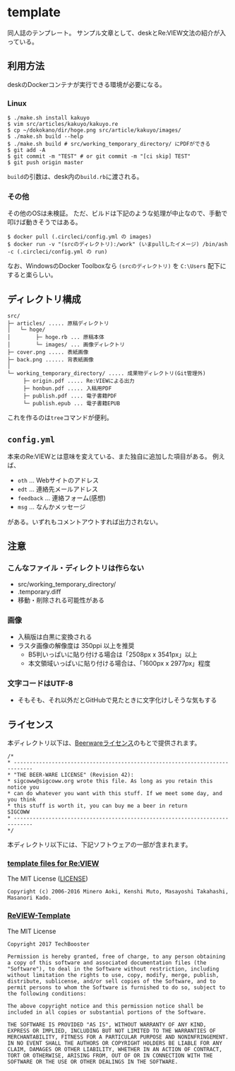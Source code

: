 # template
同人誌のテンプレート。
サンプル文章として、deskとRe:VIEW文法の紹介が入っている。


## 利用方法
deskのDockerコンテナが実行できる環境が必要になる。

### Linux
```
$ ./make.sh install kakuyo
$ vim src/articles/kakuyo/kakuyo.re
$ cp ~/dokokano/dir/hoge.png src/article/kakuyo/images/
$ ./make.sh build --help
$ ./make.sh build # src/working_temporary_directory/ にPDFができる
$ git add -A
$ git commit -m "TEST" # or git commit -m "[ci skip] TEST"
$ git push origin master
```
`build`の引数は、desk内の`build.rb`に渡される。

### その他
その他のOSは未検証。
ただ、ビルドは下記のような処理が中止なので、手動で叩けば動きそうではある。
```
$ docker pull (.circleci/config.yml の images)
$ docker run -v "(srcのディレクトリ):/work" (いまpullしたイメージ) /bin/ash -c (.circleci/config.yml の run)
```
なお、WindowsのDocker Toolboxなら `(srcのディレクトリ)` を `C:\Users` 配下にすると楽らしい。


## ディレクトリ構成
```
src/
├─ articles/ ..... 原稿ディレクトリ
│   └─ hoge/
│        ├─ hoge.rb ... 原稿本体
│        └─ images/ ... 画像ディレクトリ
├─ cover.png ..... 表紙画像
├─ back.png ...... 背表紙画像
│
└─ working_temporary_directory/ ..... 成果物ディレクトリ(Git管理外)
     ├─ origin.pdf ..... Re:VIEWによる出力
     ├─ honbun.pdf ..... 入稿用PDF
     ├─ publish.pdf .... 電子書籍PDF
     └─ publish.epub ... 電子書籍EPUB
```
これを作るのは`tree`コマンドが便利。

## `config.yml`
本来のRe:VIEWとは意味を変えている、また独自に追加した項目がある。
例えば、

* `oth` ... Webサイトのアドレス
* `edt` ... 連絡先メールアドレス
* `feedback` ... 連絡フォーム(感想)
* `msg` ... なんかメッセージ

がある。いずれもコメントアウトすれば出力されない。


## 注意
### こんなファイル・ディレクトリは作らない
* src/working_temporary_directory/
* .temporary.diff
* 移動・削除される可能性がある

### 画像
* 入稿版は白黒に変換される
* ラスタ画像の解像度は 350ppi 以上を推奨
  * B5判いっぱいに貼り付ける場合は「2508px x 3541px」以上
  * 本文領域いっぱいに貼り付ける場合は、「1600px x 2977px」程度

### 文字コードはUTF-8
* そもそも、それ以外だとGitHubで見たときに文字化けしそうな気もする


## ライセンス
本ディレクトリ以下は、[Beerwareライセンス](https://en.wikipedia.org/wiki/Beerware)のもとで提供されます。
```
/*
* ----------------------------------------------------------------------------
* "THE BEER-WARE LICENSE" (Revision 42):
* sigcoww@sigcoww.org wrote this file. As long as you retain this notice you
* can do whatever you want with this stuff. If we meet some day, and you think
* this stuff is worth it, you can buy me a beer in return            SIGCOWW
* ----------------------------------------------------------------------------
*/
```

本ディレクトリ以下には、下記ソフトウェアの一部が含まれます。

### [template files for Re:VIEW](https://github.com/kmuto/review/tree/master/templates)
The MIT License ([LICENSE](https://github.com/kmuto/review/blob/master/templates/LICENSE))
```
Copyright (c) 2006-2016 Minero Aoki, Kenshi Muto, Masayoshi Takahashi, Masanori Kado.
```

### [ReVIEW-Template](https://github.com/TechBooster/ReVIEW-Template)
The MIT License
```
Copyright 2017 TechBooster

Permission is hereby granted, free of charge, to any person obtaining a copy of this software and associated documentation files (the "Software"), to deal in the Software without restriction, including without limitation the rights to use, copy, modify, merge, publish, distribute, sublicense, and/or sell copies of the Software, and to permit persons to whom the Software is furnished to do so, subject to the following conditions:

The above copyright notice and this permission notice shall be included in all copies or substantial portions of the Software.

THE SOFTWARE IS PROVIDED "AS IS", WITHOUT WARRANTY OF ANY KIND, EXPRESS OR IMPLIED, INCLUDING BUT NOT LIMITED TO THE WARRANTIES OF MERCHANTABILITY, FITNESS FOR A PARTICULAR PURPOSE AND NONINFRINGEMENT. IN NO EVENT SHALL THE AUTHORS OR COPYRIGHT HOLDERS BE LIABLE FOR ANY CLAIM, DAMAGES OR OTHER LIABILITY, WHETHER IN AN ACTION OF CONTRACT, TORT OR OTHERWISE, ARISING FROM, OUT OF OR IN CONNECTION WITH THE SOFTWARE OR THE USE OR OTHER DEALINGS IN THE SOFTWARE.
```
